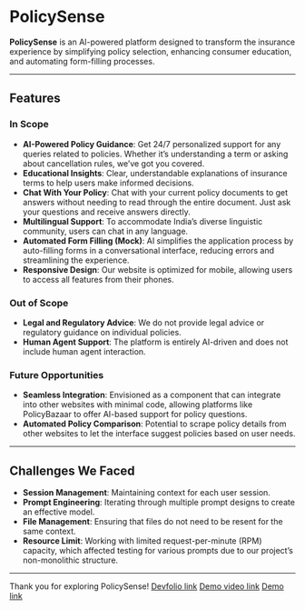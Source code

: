 # PolicySense

**PolicySense** is an AI-powered platform designed to transform the insurance experience by simplifying policy selection, enhancing consumer education, and automating form-filling processes.

---

## Features

### In Scope
- **AI-Powered Policy Guidance**: Get 24/7 personalized support for any queries related to policies. Whether it’s understanding a term or asking about cancellation rules, we’ve got you covered.
- **Educational Insights**: Clear, understandable explanations of insurance terms to help users make informed decisions.
- **Chat With Your Policy**: Chat with your current policy documents to get answers without needing to read through the entire document. Just ask your questions and receive answers directly.
- **Multilingual Support**: To accommodate India’s diverse linguistic community, users can chat in any language.
- **Automated Form Filling (Mock)**: AI simplifies the application process by auto-filling forms in a conversational interface, reducing errors and streamlining the experience.
- **Responsive Design**: Our website is optimized for mobile, allowing users to access all features from their phones.

### Out of Scope
- **Legal and Regulatory Advice**: We do not provide legal advice or regulatory guidance on individual policies.
- **Human Agent Support**: The platform is entirely AI-driven and does not include human agent interaction.

### Future Opportunities
- **Seamless Integration**: Envisioned as a component that can integrate into other websites with minimal code, allowing platforms like PolicyBazaar to offer AI-based support for policy questions.
- **Automated Policy Comparison**: Potential to scrape policy details from other websites to let the interface suggest policies based on user needs.

---

## Challenges We Faced

- **Session Management**: Maintaining context for each user session.
- **Prompt Engineering**: Iterating through multiple prompt designs to create an effective model.
- **File Management**: Ensuring that files do not need to be resent for the same context.
- **Resource Limit**: Working with limited request-per-minute (RPM) capacity, which affected testing for various prompts due to our project’s non-monolithic structure.

---

Thank you for exploring PolicySense!
[Devfolio link](https://devfolio.co/projects/policysense-2170)
[Demo video link](https://drive.google.com/file/d/1D6KTg2yizTerJkk-us_vM4oGpTxiL6jB/view)
[Demo link](https://policysense.vercel.app/)
